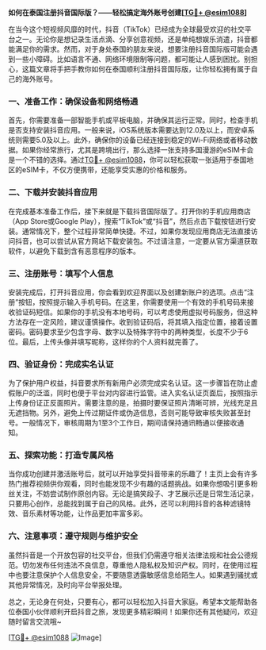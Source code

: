 **如何在泰国注册抖音国际版？——轻松搞定海外账号创建[[TG💪+ @esim1088](https://t.me/s/esim1088)]**

在当今这个短视频风靡的时代，抖音（TikTok）已经成为全球最受欢迎的社交平台之一。无论你是想记录生活点滴、分享创意视频，还是单纯想娱乐消遣，抖音都能满足你的需求。然而，对于身处泰国的朋友来说，想要注册抖音国际版可能会遇到一些小障碍。比如语言不通、网络环境限制等问题，都可能让人感到困扰。别担心，这篇文章将手把手教你如何在泰国顺利注册抖音国际版，让你轻松拥有属于自己的海外账号。

### 一、准备工作：确保设备和网络畅通

首先，你需要准备一部智能手机或平板电脑，并确保其运行正常。同时，检查手机是否支持安装抖音应用。一般来说，iOS系统版本需要达到12.0及以上，而安卓系统则需要5.0及以上。此外，确保你的设备已经连接到稳定的Wi-Fi网络或者移动数据。如果你经常旅行，尤其是跨境出行，那么选择一张支持多国漫游的eSIM卡会是一个不错的选择。通过[TG💪+ @esim1088](https://t.me/s/esim1088)，你可以轻松获取一张适用于泰国地区的eSIM卡，不仅方便携带，还能享受实惠的价格和服务。

### 二、下载并安装抖音应用

在完成基本准备工作后，接下来就是下载抖音国际版了。打开你的手机应用商店（App Store或Google Play），搜索“TikTok”或“抖音”，然后点击下载按钮进行安装。通常情况下，整个过程非常简单快捷。不过，如果你发现应用商店无法直接访问抖音，也可以尝试从官方网站下载安装包。不过请注意，一定要从官方渠道获取软件，以避免下载到含有恶意程序的版本。

### 三、注册账号：填写个人信息

安装完成后，打开抖音应用，你会看到欢迎界面以及创建新账户的选项。点击“注册”按钮，按照提示输入手机号码。在这里，你需要使用一个有效的手机号码来接收验证码短信。如果你的手机没有本地号码，可以考虑使用虚拟号码服务，但这种方法存在一定风险，建议谨慎操作。收到验证码后，将其填入指定位置，接着设置密码。密码要求至少包含字母、数字以及特殊字符中的两种类型，长度不少于6位。最后，上传头像并填写昵称，这样你的个人资料就完善了。

### 四、验证身份：完成实名认证

为了保护用户权益，抖音要求所有新用户必须完成实名认证。这一步骤旨在防止虚假账户的泛滥，同时也便于平台对内容进行监管。进入实名认证页面后，按照指示上传身份证正反面照片。需要注意的是，拍摄时要保证照片清晰可辨，光线充足且无遮挡物。另外，避免上传过期证件或伪造信息，否则可能导致审核失败甚至封号。一般情况下，审核周期为1至3个工作日，期间请保持通讯畅通以便接收通知。

### 五、探索功能：打造专属风格

当你成功创建并激活账号后，就可以开始享受抖音带来的乐趣了！主页上会有许多热门推荐视频供你观看，同时也能发现不少有趣的话题挑战。如果你想吸引更多粉丝关注，不妨尝试制作原创内容。无论是搞笑段子、才艺展示还是日常生活记录，只要用心创作，总能找到属于自己的风格。此外，还可以利用抖音的各种滤镜特效、音乐素材等功能，让作品更加丰富多彩。

### 六、注意事项：遵守规则与维护安全

虽然抖音是一个开放包容的社交平台，但我们仍需遵守相关法律法规和社会公德规范。切勿发布任何违法不良信息，尊重他人隐私权及知识产权。同时，在使用过程中也要注意保护个人信息安全，不要随意透露敏感信息给陌生人。如果遇到骚扰或其他异常情况，及时向平台举报处理。

总之，无论身在何处，只要有心，都可以轻松加入抖音大家庭。希望本文能帮助各位泰国小伙伴顺利开启抖音之旅，发现更多精彩瞬间！如果你还有其他疑问，欢迎随时留言交流哦~

[[TG💪+ @esim1088](https://t.me/s/esim1088) ![Image](https://i.postimg.cc/4NQfJmqS/Snipaste-2025-05-13-00-14-12.png)]
